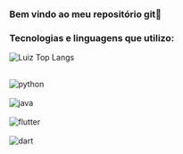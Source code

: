 ### Bem vindo ao meu repositório git👋

### Tecnologias e linguagens que utilizo:

![Luiz Top Langs](https://github-readme-stats.vercel.app/api/top-langs/?username=LuizJDuarte&layout=compact)

<div style="display: iline_block"><br/>
  <img align="center" alt="python" src="https://img.shields.io/badge/Python-3776AB?style=for-the-badge&logo=python&logoColor=white" />
</div>

<div style="display: iline_block"><br/>
  <img align="center" alt="java" src="https://img.shields.io/badge/Java-ED8B00?style=for-the-badge&logo=openjdk&logoColor=white" />
</div>

<div style="display: iline_block"><br/>
  <img align="center" alt="flutter" src="https://img.shields.io/badge/Flutter-02569B?style=for-the-badge&logo=flutter&logoColor=white" />
</div>

<div style="display: iline_block"><br/>
  <img align="center" alt="dart" src="https://img.shields.io/badge/Dart-0175C2?style=for-the-badge&logo=dart&logoColor=white" />
</div>
